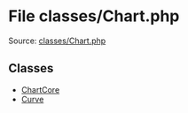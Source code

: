 File classes/Chart.php
=========

Source: [classes/Chart.php](https://github.com/PrestaShop/PrestaShop/blob/1.6.0.3/classes/Chart.php)


Classes
-------

* [ChartCore](class.ChartCore.md)
* [Curve](class.Curve.md)

